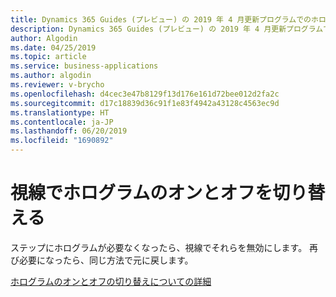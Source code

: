 ```yaml
---
title: Dynamics 365 Guides (プレビュー) の 2019 年 4 月更新プログラムでのホログラフィック切り替え機能
description: Dynamics 365 Guides (プレビュー) の 2019 年 4 月更新プログラムでのホログラフィック切り替え機能では、視線でホログラフィック指示をオフにすることができます。
author: Algodin
ms.date: 04/25/2019
ms.topic: article
ms.service: business-applications
ms.author: algodin
ms.reviewer: v-brycho
ms.openlocfilehash: d4cec3e47b8129f13d176e161d72bee012d2fa2c
ms.sourcegitcommit: d17c18839d36c91f1e83f4942a43128c4563ec9d
ms.translationtype: HT
ms.contentlocale: ja-JP
ms.lasthandoff: 06/20/2019
ms.locfileid: "1690892"
---
```

# <a name="turn-holograms-on-and-off-with-a-glance"></a>視線でホログラムのオンとオフを切り替える

ステップにホログラムが必要なくなったら、視線でそれらを無効にします。 再び必要になったら、同じ方法で元に戻します。

[ホログラムのオンとオフの切り替えについての詳細](https://docs.microsoft.com/dynamics365/mixed-reality/guides/operator-guide#turn-off-holograms)
